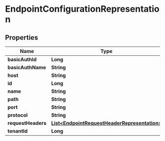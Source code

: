 
# EndpointConfigurationRepresentation

## Properties
Name | Type | Description | Notes
------------ | ------------- | ------------- | -------------
**basicAuthId** | **Long** |  |  [optional]
**basicAuthName** | **String** |  |  [optional]
**host** | **String** |  |  [optional]
**id** | **Long** |  |  [optional]
**name** | **String** |  |  [optional]
**path** | **String** |  |  [optional]
**port** | **String** |  |  [optional]
**protocol** | **String** |  |  [optional]
**requestHeaders** | [**List&lt;EndpointRequestHeaderRepresentation&gt;**](EndpointRequestHeaderRepresentation.md) |  |  [optional]
**tenantId** | **Long** |  |  [optional]




